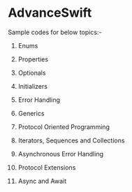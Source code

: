 # AdvanceSwift

Sample codes for below topics:- 

1) Enums

2) Properties

3) Optionals

4) Initializers

5) Error Handling

6) Generics

7) Protocol Oriented Programming

8) Iterators, Sequences and Collections

9) Asynchronous Error Handling

10) Protocol Extensions

11) Async and Await
